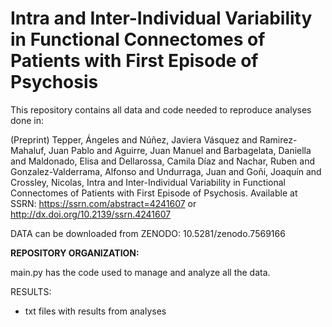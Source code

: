 # Intra and Inter-Individual Variability in Functional Connectomes of Patients with First Episode of Psychosis


This repository contains all data and code needed to reproduce analyses done in: 

(Preprint)
Tepper, Ángeles and Núñez, Javiera Vásquez and Ramirez-Mahaluf, Juan Pablo and Aguirre, Juan Manuel and Barbagelata, Daniella and Maldonado, Elisa and Dellarossa, Camila Díaz and Nachar, Ruben and Gonzalez-Valderrama, Alfonso and Undurraga, Juan and Goñi, Joaquín and Crossley, Nicolas, Intra and Inter-Individual Variability in Functional Connectomes of Patients with First Episode of Psychosis. Available at SSRN: https://ssrn.com/abstract=4241607 or http://dx.doi.org/10.2139/ssrn.4241607

DATA can be downloaded from ZENODO: 10.5281/zenodo.7569166

**REPOSITORY ORGANIZATION:**

main.py has the code used to manage and analyze all the data.
 
 RESULTS:
 - txt files with results from analyses
